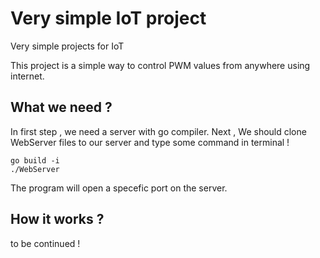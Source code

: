 # Very simple IoT project
Very simple projects for IoT

This project is a simple way to control PWM values from anywhere using internet.

## What we need ?

In first step , we need a server with go compiler.
Next , We should clone WebServer files to our server and type some command in terminal !

    go build -i
    ./WebServer

The program will open a specefic port on the server.

## How it works ?

to be continued !
